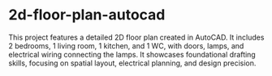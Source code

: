 # 2d-floor-plan-autocad
This project features a detailed 2D floor plan created in AutoCAD. It includes 2 bedrooms, 1 living room, 1 kitchen, and 1 WC, with doors, lamps, and electrical wiring connecting the lamps. It showcases foundational drafting skills, focusing on spatial layout, electrical planning, and design precision.
